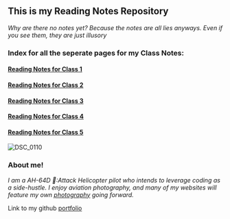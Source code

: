 ## This is my Reading Notes Repository
_Why are there no notes yet? Because the notes are all lies anyways. Even if you see them, they are just illusory_ 

### Index for all the seperate pages for my Class Notes:
#### [Reading Notes for Class 1](class1.md)
#### [Reading Notes for Class 2](class2.md)
#### [Reading Notes for Class 3](class3.md)
#### [Reading Notes for Class 4](class4.md)
#### [Reading Notes for Class 5](class5.md)

![DSC_0110](https://user-images.githubusercontent.com/81983821/182227233-19fe61e8-5d38-473d-b6a0-92cd390c5338.jpg)

### About me!

_I am a AH-64D 🚁:Attack Helicopter pilot who intends to leverage coding as a side-hustle. I enjoy aviation photography, and many of my websites will feature my own [photography](https://www.instagram.com/flyhighfreddy/?hl=en) going forward._

Link to my github [portfolio](https://github.com/FlyHighFreddy)
